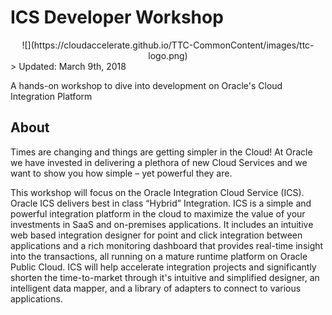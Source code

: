 # ICS Developer Workshop
<center>![](https://cloudaccelerate.github.io/TTC-CommonContent/images/ttc-logo.png)</center> 
> Updated: March 9th, 2018


A hands-on workshop to dive into development on Oracle's Cloud Integration Platform

## About
Times are changing and things are getting simpler in the Cloud! At Oracle we have invested in delivering a plethora of new Cloud Services and we want to show you how simple – yet powerful they are.

This workshop will focus on the Oracle Integration Cloud Service (ICS).  Oracle ICS delivers best in class “Hybrid” Integration. ICS is a simple and powerful integration platform in the cloud to maximize the value of your investments in SaaS and on-premises applications. It includes an intuitive web based integration designer for point and click integration between applications and a rich monitoring dashboard that provides real-time insight into the transactions, all running on a mature runtime platform on Oracle Public Cloud. ICS will help accelerate integration projects and significantly shorten the time-to-market through it's intuitive and simplified designer, an intelligent data mapper, and a library of adapters to connect to various applications.